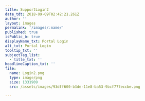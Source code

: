 ```yaml
---
title: SupportLogin2
date_tdt: 2018-09-09T02:42:21.261Z
author: ''
layout: images
permalink: '/images/:name/'
published: true
isPublic_b: true
displayName_txt: Portal Login
alt_txt: Portal Login
tooltip_txt: ''
subjectTag_list:
  - title_txt: ''
headlineCaption_txt: ''
file:
  name: Login2.png
  type: image/png
  size: 1331909
  src: /assets/images/93dff600-b3de-11e8-ba53-9bcf777eccbe.png

---
```


